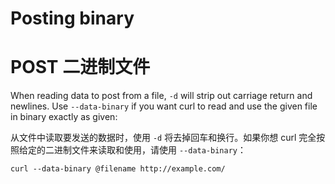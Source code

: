 # Posting binary
# POST 二进制文件

When reading data to post from a file, `-d` will strip out carriage return and
newlines. Use `--data-binary` if you want curl to read and use the given file
in binary exactly as given:

从文件中读取要发送的数据时，使用 `-d` 将去掉回车和换行。如果你想 curl 完全按照给定的二进制文件来读取和使用，请使用 `--data-binary`：

    curl --data-binary @filename http://example.com/
